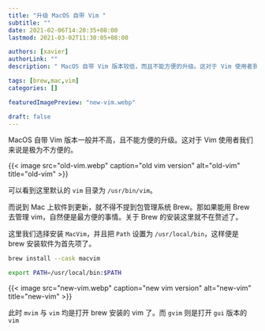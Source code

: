 ```yaml
---
title: "升级 MacOS 自带 Vim "
subtitle: ""
date: 2021-02-06T14:20:35+08:00
lastmod: 2021-03-02T11:30:05+08:00

authors: [xavier]
authorLink: ""
description: " MacOS 自带 Vim 版本较低，而且不能方便的升级。这对于 Vim 使用者我们来说是极为不方便的。"

tags: [brew,mac,vim]
categories: []

featuredImagePreview: "new-vim.webp"

draft: false
---
```


<!--more-->

MacOS 自带 Vim 版本一般并不高，且不能方便的升级。这对于 Vim 使用者我们来说是极为不方便的。

{{< image src="old-vim.webp" caption="old vim version" alt="old-vim" title="old-vim" >}}

可以看到这里默认的 `vim` 目录为 `/usr/bin/vim`。

而说到 Mac 上软件到更新，就不得不提到包管理系统 Brew。那如果能用 Brew 去管理 vim，自然便是最方便的事情。关于 Brew 的安装这里就不在赘述了。

这里我们选择安装 `MacVim`，并且把 `Path` 设置为 `/usr/local/bin`，这样便是 brew 安装软件为首先项了。

``` bash
brew install --cask macvim

export PATH=/usr/local/bin:$PATH
```

{{< image src="new-vim.webp" caption="new vim version" alt="new-vim" title="new-vim" >}}

此时 `mvim` 与 `vim` 均是打开 brew 安装的 vim 了。而 `gvim` 则是打开 `gui` 版本的 `vim`
